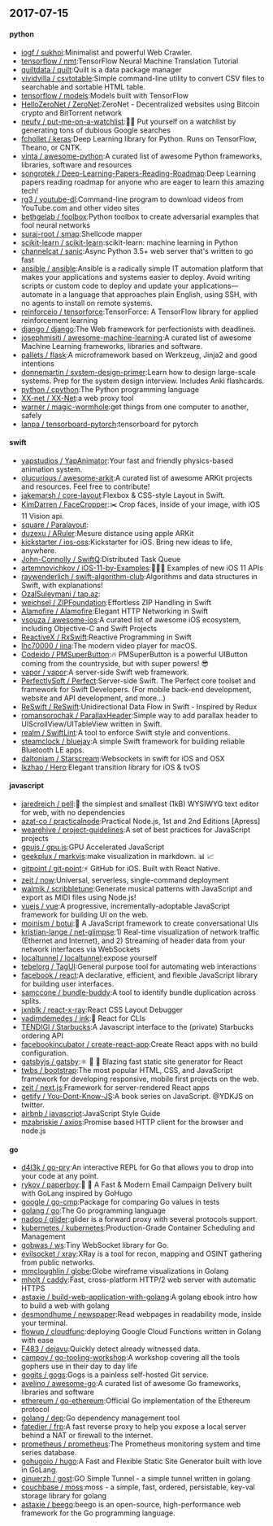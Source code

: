 ## 2017-07-15

#### python
* [iogf / sukhoi](https://github.com/iogf/sukhoi):Minimalist and powerful Web Crawler.
* [tensorflow / nmt](https://github.com/tensorflow/nmt):TensorFlow Neural Machine Translation Tutorial
* [quiltdata / quilt](https://github.com/quiltdata/quilt):Quilt is a data package manager
* [vividvilla / csvtotable](https://github.com/vividvilla/csvtotable):Simple command-line utility to convert CSV files to searchable and sortable HTML table.
* [tensorflow / models](https://github.com/tensorflow/models):Models built with TensorFlow
* [HelloZeroNet / ZeroNet](https://github.com/HelloZeroNet/ZeroNet):ZeroNet - Decentralized websites using Bitcoin crypto and BitTorrent network
* [neufv / put-me-on-a-watchlist](https://github.com/neufv/put-me-on-a-watchlist):👩‍💻 Put yourself on a watchlist by generating tons of dubious Google searches
* [fchollet / keras](https://github.com/fchollet/keras):Deep Learning library for Python. Runs on TensorFlow, Theano, or CNTK.
* [vinta / awesome-python](https://github.com/vinta/awesome-python):A curated list of awesome Python frameworks, libraries, software and resources
* [songrotek / Deep-Learning-Papers-Reading-Roadmap](https://github.com/songrotek/Deep-Learning-Papers-Reading-Roadmap):Deep Learning papers reading roadmap for anyone who are eager to learn this amazing tech!
* [rg3 / youtube-dl](https://github.com/rg3/youtube-dl):Command-line program to download videos from YouTube.com and other video sites
* [bethgelab / foolbox](https://github.com/bethgelab/foolbox):Python toolbox to create adversarial examples that fool neural networks
* [suraj-root / smap](https://github.com/suraj-root/smap):Shellcode mapper
* [scikit-learn / scikit-learn](https://github.com/scikit-learn/scikit-learn):scikit-learn: machine learning in Python
* [channelcat / sanic](https://github.com/channelcat/sanic):Async Python 3.5+ web server that's written to go fast
* [ansible / ansible](https://github.com/ansible/ansible):Ansible is a radically simple IT automation platform that makes your applications and systems easier to deploy. Avoid writing scripts or custom code to deploy and update your applications— automate in a language that approaches plain English, using SSH, with no agents to install on remote systems.
* [reinforceio / tensorforce](https://github.com/reinforceio/tensorforce):TensorForce: A TensorFlow library for applied reinforcement learning
* [django / django](https://github.com/django/django):The Web framework for perfectionists with deadlines.
* [josephmisiti / awesome-machine-learning](https://github.com/josephmisiti/awesome-machine-learning):A curated list of awesome Machine Learning frameworks, libraries and software.
* [pallets / flask](https://github.com/pallets/flask):A microframework based on Werkzeug, Jinja2 and good intentions
* [donnemartin / system-design-primer](https://github.com/donnemartin/system-design-primer):Learn how to design large-scale systems. Prep for the system design interview. Includes Anki flashcards.
* [python / cpython](https://github.com/python/cpython):The Python programming language
* [XX-net / XX-Net](https://github.com/XX-net/XX-Net):a web proxy tool
* [warner / magic-wormhole](https://github.com/warner/magic-wormhole):get things from one computer to another, safely
* [lanpa / tensorboard-pytorch](https://github.com/lanpa/tensorboard-pytorch):tensorboard for pytorch

#### swift
* [yapstudios / YapAnimator](https://github.com/yapstudios/YapAnimator):Your fast and friendly physics-based animation system.
* [olucurious / awesome-arkit](https://github.com/olucurious/awesome-arkit):A curated list of awesome ARKit projects and resources. Feel free to contribute!
* [jakemarsh / core-layout](https://github.com/jakemarsh/core-layout):Flexbox & CSS-style Layout in Swift.
* [KimDarren / FaceCropper](https://github.com/KimDarren/FaceCropper):✂️ Crop faces, inside of your image, with iOS 11 Vision api.
* [square / Paralayout](https://github.com/square/Paralayout):
* [duzexu / ARuler](https://github.com/duzexu/ARuler):Mesure distance using apple ARKit
* [kickstarter / ios-oss](https://github.com/kickstarter/ios-oss):Kickstarter for iOS. Bring new ideas to life, anywhere.
* [John-Connolly / SwiftQ](https://github.com/John-Connolly/SwiftQ):Distributed Task Queue
* [artemnovichkov / iOS-11-by-Examples](https://github.com/artemnovichkov/iOS-11-by-Examples):👨🏻‍💻 Examples of new iOS 11 APIs
* [raywenderlich / swift-algorithm-club](https://github.com/raywenderlich/swift-algorithm-club):Algorithms and data structures in Swift, with explanations!
* [OzalSuleymani / tap.az](https://github.com/OzalSuleymani/tap.az):
* [weichsel / ZIPFoundation](https://github.com/weichsel/ZIPFoundation):Effortless ZIP Handling in Swift
* [Alamofire / Alamofire](https://github.com/Alamofire/Alamofire):Elegant HTTP Networking in Swift
* [vsouza / awesome-ios](https://github.com/vsouza/awesome-ios):A curated list of awesome iOS ecosystem, including Objective-C and Swift Projects
* [ReactiveX / RxSwift](https://github.com/ReactiveX/RxSwift):Reactive Programming in Swift
* [lhc70000 / iina](https://github.com/lhc70000/iina):The modern video player for macOS.
* [Codeido / PMSuperButton](https://github.com/Codeido/PMSuperButton):🔥 PMSuperButton is a powerful UIButton coming from the countryside, but with super powers! 😎
* [vapor / vapor](https://github.com/vapor/vapor):A server-side Swift web framework.
* [PerfectlySoft / Perfect](https://github.com/PerfectlySoft/Perfect):Server-side Swift. The Perfect core toolset and framework for Swift Developers. (For mobile back-end development, website and API development, and more…)
* [ReSwift / ReSwift](https://github.com/ReSwift/ReSwift):Unidirectional Data Flow in Swift - Inspired by Redux
* [romansorochak / ParallaxHeader](https://github.com/romansorochak/ParallaxHeader):Simple way to add parallax header to UIScrollView/UITableView written in Swift.
* [realm / SwiftLint](https://github.com/realm/SwiftLint):A tool to enforce Swift style and conventions.
* [steamclock / bluejay](https://github.com/steamclock/bluejay):A simple Swift framework for building reliable Bluetooth LE apps.
* [daltoniam / Starscream](https://github.com/daltoniam/Starscream):Websockets in swift for iOS and OSX
* [lkzhao / Hero](https://github.com/lkzhao/Hero):Elegant transition library for iOS & tvOS

#### javascript
* [jaredreich / pell](https://github.com/jaredreich/pell):📝 the simplest and smallest (1kB) WYSIWYG text editor for web, with no dependencies
* [azat-co / practicalnode](https://github.com/azat-co/practicalnode):Practical Node.js, 1st and 2nd Editions [Apress]
* [wearehive / project-guidelines](https://github.com/wearehive/project-guidelines):A set of best practices for JavaScript projects
* [gpujs / gpu.js](https://github.com/gpujs/gpu.js):GPU Accelerated JavaScript
* [geekplux / markvis](https://github.com/geekplux/markvis):make visualization in markdown. 📊 📈
* [gitpoint / git-point](https://github.com/gitpoint/git-point):⚡️ GitHub for iOS. Built with React Native.
* [zeit / now](https://github.com/zeit/now):Universal, serverless, single-command deployment
* [walmik / scribbletune](https://github.com/walmik/scribbletune):Generate musical patterns with JavaScript and export as MIDI files using Node.js!
* [vuejs / vue](https://github.com/vuejs/vue):A progressive, incrementally-adoptable JavaScript framework for building UI on the web.
* [moinism / botui](https://github.com/moinism/botui):🤖 A JavaScript framework to create conversational UIs
* [kristian-lange / net-glimpse](https://github.com/kristian-lange/net-glimpse):1) Real-time visualization of network traffic (Ethernet and Internet), and 2) Streaming of header data from your network interfaces via WebSockets
* [localtunnel / localtunnel](https://github.com/localtunnel/localtunnel):expose yourself
* [tebelorg / TagUI](https://github.com/tebelorg/TagUI):General purpose tool for automating web interactions
* [facebook / react](https://github.com/facebook/react):A declarative, efficient, and flexible JavaScript library for building user interfaces.
* [samccone / bundle-buddy](https://github.com/samccone/bundle-buddy):A tool to identify bundle duplication across splits.
* [jxnblk / react-x-ray](https://github.com/jxnblk/react-x-ray):React CSS Layout Debugger
* [vadimdemedes / ink](https://github.com/vadimdemedes/ink):🌈 React for CLIs
* [TENDIGI / Starbucks](https://github.com/TENDIGI/Starbucks):A Javascript interface to the (private) Starbucks ordering API
* [facebookincubator / create-react-app](https://github.com/facebookincubator/create-react-app):Create React apps with no build configuration.
* [gatsbyjs / gatsby](https://github.com/gatsbyjs/gatsby):⚛️ 📄 🚀 Blazing fast static site generator for React
* [twbs / bootstrap](https://github.com/twbs/bootstrap):The most popular HTML, CSS, and JavaScript framework for developing responsive, mobile first projects on the web.
* [zeit / next.js](https://github.com/zeit/next.js):Framework for server-rendered React apps
* [getify / You-Dont-Know-JS](https://github.com/getify/You-Dont-Know-JS):A book series on JavaScript. @YDKJS on twitter.
* [airbnb / javascript](https://github.com/airbnb/javascript):JavaScript Style Guide
* [mzabriskie / axios](https://github.com/mzabriskie/axios):Promise based HTTP client for the browser and node.js

#### go
* [d4l3k / go-pry](https://github.com/d4l3k/go-pry):An interactive REPL for Go that allows you to drop into your code at any point.
* [rykov / paperboy](https://github.com/rykov/paperboy):💌 💨 A Fast & Modern Email Campaign Delivery built with GoLang inspired by GoHugo
* [google / go-cmp](https://github.com/google/go-cmp):Package for comparing Go values in tests
* [golang / go](https://github.com/golang/go):The Go programming language
* [nadoo / glider](https://github.com/nadoo/glider):glider is a forward proxy with several protocols support.
* [kubernetes / kubernetes](https://github.com/kubernetes/kubernetes):Production-Grade Container Scheduling and Management
* [gobwas / ws](https://github.com/gobwas/ws):Tiny WebSocket library for Go.
* [evilsocket / xray](https://github.com/evilsocket/xray):XRay is a tool for recon, mapping and OSINT gathering from public networks.
* [mmcloughlin / globe](https://github.com/mmcloughlin/globe):Globe wireframe visualizations in Golang
* [mholt / caddy](https://github.com/mholt/caddy):Fast, cross-platform HTTP/2 web server with automatic HTTPS
* [astaxie / build-web-application-with-golang](https://github.com/astaxie/build-web-application-with-golang):A golang ebook intro how to build a web with golang
* [desmondhume / newspaper](https://github.com/desmondhume/newspaper):Read webpages in readability mode, inside your terminal.
* [flowup / cloudfunc](https://github.com/flowup/cloudfunc):deploying Google Cloud Functions written in Golang with ease
* [F483 / dejavu](https://github.com/F483/dejavu):Quickly detect already witnessed data.
* [campoy / go-tooling-workshop](https://github.com/campoy/go-tooling-workshop):A workshop covering all the tools gophers use in their day to day life
* [gogits / gogs](https://github.com/gogits/gogs):Gogs is a painless self-hosted Git service.
* [avelino / awesome-go](https://github.com/avelino/awesome-go):A curated list of awesome Go frameworks, libraries and software
* [ethereum / go-ethereum](https://github.com/ethereum/go-ethereum):Official Go implementation of the Ethereum protocol
* [golang / dep](https://github.com/golang/dep):Go dependency management tool
* [fatedier / frp](https://github.com/fatedier/frp):A fast reverse proxy to help you expose a local server behind a NAT or firewall to the internet.
* [prometheus / prometheus](https://github.com/prometheus/prometheus):The Prometheus monitoring system and time series database.
* [gohugoio / hugo](https://github.com/gohugoio/hugo):A Fast and Flexible Static Site Generator built with love in GoLang.
* [ginuerzh / gost](https://github.com/ginuerzh/gost):GO Simple Tunnel - a simple tunnel written in golang
* [couchbase / moss](https://github.com/couchbase/moss):moss - a simple, fast, ordered, persistable, key-val storage library for golang
* [astaxie / beego](https://github.com/astaxie/beego):beego is an open-source, high-performance web framework for the Go programming language.
